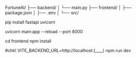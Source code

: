 FortuneAI/
├── backend/
│   └── main.py
├── frontend/
│   ├── package.json
│   ├── .env
│   └── src/

pip install fastapi uvicorn

uvicorn main:app --reload --port 8000

cd frontend
npm install

#chk! VITE_BACKEND_URL=http://localhost:(____)
npm run dev
